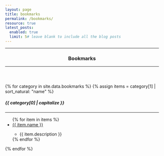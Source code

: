 ```yaml
---
layout: page
title: bookmarks
permalink: /bookmarks/
resource: true
latest_posts:
  enabled: true
  limit: 5# leave blank to include all the blog posts
---
```

<header class="pb-4">
    <hr>
    <h3>Bookmarks</h3>
    <hr>
</header>

{% for category in site.data.bookmarks %}
{% assign items = category[1] | sort_natural: "name" %}
<h5>{{ category[0] | capitalize }}</h5>
<hr/>
<ul>
{% for item in items %}
    <li><a target="_blank" href="{{ item.link }}">{{ item.name }}</a></li>
    <ul><li>{{ item.description }}</li></ul>
{% endfor %}
</ul>
{% endfor %}


